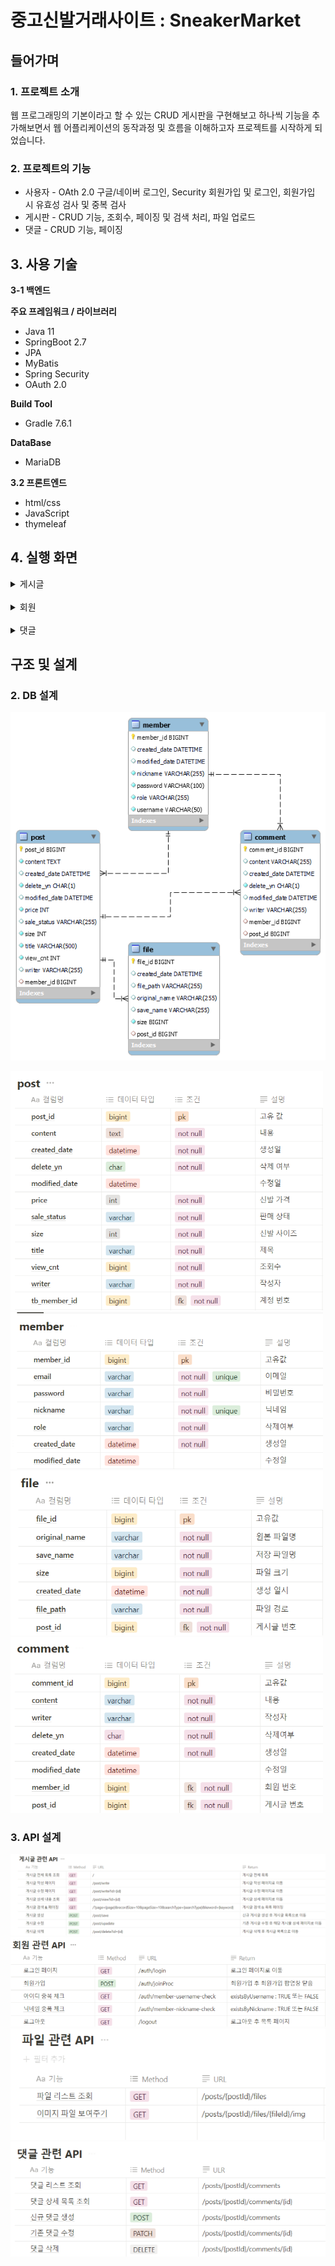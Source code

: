 

# 중고신발거래사이트 : SneakerMarket


## 들어가며

### 1. 프로젝트 소개

웹 프로그래밍의 기본이라고 할 수 있는 CRUD 게시판을 구현해보고 하나씩 기능을 추가해보면서 웹 어플리케이션의 동작과정 및 흐름을 이해하고자 프로젝트를 시작하게 되었습니다.

### 2. 프로젝트의 기능

- 사용자 - OAth 2.0 구글/네이버 로그인, Security 회원가입 및 로그인, 회원가입 시 유효성 검사 및 중복 검사
- 게시판 - CRUD 기능, 조회수, 페이징 및 검색 처리, 파일 업로드
- 댓글 - CRUD 기능, 페이징

## 3. 사용 기술

**3-1 백엔드**

**주요 프레임워크 / 라이브러리**

- Java 11
- SpringBoot 2.7
- JPA
- MyBatis
- Spring Security
- OAuth 2.0

**Build Tool**

- Gradle 7.6.1

**DataBase**

- MariaDB

**3.2 프론트엔드**

- html/css
- JavaScript
- thymeleaf

## 4. 실행 화면

<details>
<summary>게시글</summary>
<div>

#### 1. 게시글 목록
  <img src="./images/리스트 화면.png">

    
  전체 목록은 페이징 처리하여 한 페이지에 10개의 게시물을 보여준다. 
  
  <br/> 
    
#### 2. 게시글 상세보기

  ![localhost_8088_post_view_id=1028.png](images%2Flocalhost_8088_post_view_id%3D1028.png)

  
  본인이 작성한 게시글이어야 수정, 삭제가 가능하다.     

 ![localhost_8088_post_view_id=1028 (1).png](images%2Flocalhost_8088_post_view_id%3D1028%20%281%29.png)
    
  작성자가 아닐 경우 수정, 삭제 버튼이 보이지 않는다.    
    
  뒤로 가기 버튼을 누르면 목록으로 돌아간다.   
  
  <br/>
    
 #### 3. 게시글 등록
  
  ![localhost_8088_post_write.png](images%2Flocalhost_8088_post_write.png)  
  로그인 한 사용자만 게시글 작성이 가능하다. 게시글 저장 후엔 목록으로 redirect한다.
  
  <br/>
    

 ![사본 -localhost_8088_post_write (1).png](images%2F%EC%82%AC%EB%B3%B8%20-localhost_8088_post_write%20%281%29.png)
  파일 추가 버튼을 통해 첨부파일을 여러개 첨부할 수 있다.  
    
<br/>
    
#### 4. 게시글 수정

  ![localhost_8088_post_write_id=1031.png](images%2Flocalhost_8088_post_write_id%3D1031.png)
    
  ![수정.png](images%2F%EC%88%98%EC%A0%95.png)

  게시글 수정이 완료되면 해당 게시글의 상세보기 화면으로 redirect한다.  

<br/>
    
#### 5. 게시글 삭제

 ![스크린샷 2023-08-17 194754.png](images%2F%EC%8A%A4%ED%81%AC%EB%A6%B0%EC%83%B7%202023-08-17%20194754.png)
  

  confirm으로 삭제여부를 확인 받고, 삭제 이후 리스트 화면으로 redirect한다.  

<br/>
    
#### 6. 게시글 검색 & 페이징


![스크린샷 2023-08-17 204419.png](images%2F%EC%8A%A4%ED%81%AC%EB%A6%B0%EC%83%B7%202023-08-17%20204419.png)
<br/>전체검색, 제목, 내용, 작성자 타입을 구분해서 검색한다.   

<br/>
    
 * 전체검색 결과<br/>
    

![전체 검색.png](images%2F%EC%A0%84%EC%B2%B4%20%EA%B2%80%EC%83%89.png)
    
게시글의 제목, 내용, 작성자를 모두 포함해서 검색한다.    
    
<br/>

* 제목 검색 결과<br/>


![제목 검색.png](images%2F%EC%A0%9C%EB%AA%A9%20%EA%B2%80%EC%83%89.png)
    
searchType = title 로 제목을 검색한다.  
    
<br/>

* 작성자 검색 결과<br/>

![작성자 검색.png](images%2F%EC%9E%91%EC%84%B1%EC%9E%90%20%EA%B2%80%EC%83%89.png)
    
searchType = wrtier로 작성자를 검색한다.  

<br/>

* 페이지 & 검색조건 유지<br/>

![페이징.png](images%2F%ED%8E%98%EC%9D%B4%EC%A7%95.png)

![스크린샷 2023-08-17 201107.png](images%2F%EC%8A%A4%ED%81%AC%EB%A6%B0%EC%83%B7%202023-08-17%20201107.png)
    
해당 페이지 번호는 활성화해서 보여준다.
<br/>상세 페이지에서 뒤로 버튼을 클릭하면, 이전의 검색 조건과 페이지 번호가 유지된다.  

<br/>

</div>
</details>

<br/>

<details>
<summary>회원</summary>
<div>

#### 1. 회원가입
<br/>

![[크기변환]회원가입.png](images%2F%5B%ED%81%AC%EA%B8%B0%EB%B3%80%ED%99%98%5D%ED%9A%8C%EC%9B%90%EA%B0%80%EC%9E%85.png)
![[크기변환]회원가입 유효성.png](images%2F%5B%ED%81%AC%EA%B8%B0%EB%B3%80%ED%99%98%5D%ED%9A%8C%EC%9B%90%EA%B0%80%EC%9E%85%20%EC%9C%A0%ED%9A%A8%EC%84%B1.png)


유효성 검사와 중복을 확인하고 회원 가입이 성공하면 로그인 페이지로 이동한다.

#### 2-1. 로그인
![소셜로그인.png](images%2F%BC%D2%BC%C8%B7%CE%B1%D7%C0%CE.png)

![로그인.png](images%2F%EB%A1%9C%EA%B7%B8%EC%9D%B8.png)

로그인이 성공하면 리스트 페이지로 redirect한다.

#### 2-2. OAuth 2.0 소셜 로그인 

##### 구글 로그인
![구글 로그인.png](images%2F%B1%B8%B1%DB%20%B7%CE%B1%D7%C0%CE.png)

##### 네이버 로그인
![네이버 로그인.png](images%2F%B3%D7%C0%CC%B9%F6%20%B7%CE%B1%D7%C0%CE.png)

구글 계정과 네이버 계정으로 로그인한다.

<br/>
</div>
</details>

<br/>

<details>
<summary>댓글</summary>
<div>

#### 1. 댓글 작성

![댓글 작성.png](images%2F%EB%8C%93%EA%B8%80%20%EC%9E%91%EC%84%B1.png)
댓글은 300자까지 작성할 수 있다. 댓글 작성 후에는 현재 페이지를 reload 한다.

![댓글 수정 삭제.png](images%2F%EB%8C%93%EA%B8%80%20%EC%88%98%EC%A0%95%20%EC%82%AD%EC%A0%9C.png)
![댓글수정삭제2.png](images%2F%EB%8C%93%EA%B8%80%EC%88%98%EC%A0%95%EC%82%AD%EC%A0%9C2.png)

해당 댓글 작성자만 수정/삭제가 가능하다.


#### 2. 댓글 페이징
![스크린샷 2023-08-20 193950.png](images%2F%EC%8A%A4%ED%81%AC%EB%A6%B0%EC%83%B7%202023-08-20%20193950.png)
10 페이지 단위로 보여준다. 해당 페이지 번호를 활성화 해서 보여준다.


#### 3. 댓글 수정/삭제
![스크린샷 2023-08-17 214551.png](images%2F%EC%8A%A4%ED%81%AC%EB%A6%B0%EC%83%B7%202023-08-17%20214551.png)
![스크린샷 2023-08-17 214608.png](images%2F%EC%8A%A4%ED%81%AC%EB%A6%B0%EC%83%B7%202023-08-17%20214608.png)

수정/삭제 후에는 현재 페이지를 reload 한다.



<br/>
</div>
</details>

## 구조 및 설계


### 2. DB 설계
![diagram.png](images%2Fdiagram.png)

![[크기변환]post.png](images%2F%5B%ED%81%AC%EA%B8%B0%EB%B3%80%ED%99%98%5Dpost.png)
![[크기변환]member.png](images%2F%5B%ED%81%AC%EA%B8%B0%EB%B3%80%ED%99%98%5Dmember.png)
![[크기변환]file.png](images%2F%5B%ED%81%AC%EA%B8%B0%EB%B3%80%ED%99%98%5Dfile.png)
![[크기변환]comment.png](images%2F%5B%ED%81%AC%EA%B8%B0%EB%B3%80%ED%99%98%5Dcomment.png)


### 3. API 설계

![스크린샷 2023-08-21 114119.png](images%2F%EC%8A%A4%ED%81%AC%EB%A6%B0%EC%83%B7%202023-08-21%20114119.png)
![[크기변환]스크린샷 2023-08-21 115645.png](images%2F%5B%ED%81%AC%EA%B8%B0%EB%B3%80%ED%99%98%5D%EC%8A%A4%ED%81%AC%EB%A6%B0%EC%83%B7%202023-08-21%20115645.png)
![[크기변환]스크린샷 2023-08-21 114312.png](images%2F%5B%ED%81%AC%EA%B8%B0%EB%B3%80%ED%99%98%5D%EC%8A%A4%ED%81%AC%EB%A6%B0%EC%83%B7%202023-08-21%20114312.png)
![[크기변환]스크린샷 2023-08-21 114257.png](images%2F%5B%ED%81%AC%EA%B8%B0%EB%B3%80%ED%99%98%5D%EC%8A%A4%ED%81%AC%EB%A6%B0%EC%83%B7%202023-08-21%20114257.png)


<br/>







